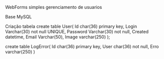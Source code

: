 WebForms simples gerenciamento de usuarios

Base MySQL

Criação tabela
create table User(
Id char(36) primary key,
Login Varchar(30) not null UNIQUE,
Password Varchar(30) not null,
Created datetime,
Email Varchar(50),
Image varchar(250)
);

create table LogError(
Id char(36) primary key,
User char(36) not null,
Erro varchar(250)
)
